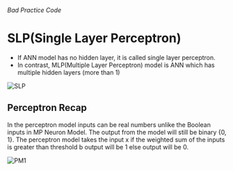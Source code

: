 *Bad Practice Code*
# SLP(Single Layer Perceptron)

- If ANN model has no hidden layer, it is called single layer perceptron.
- In contrast, MLP(Multiple Layer Perceptron) model is ANN which has multiple hidden layers (more than 1)

![SLP](https://github.com/Moataz-Elmesmary/Perceptron-Breast-Cancer/assets/92026137/dc6fb334-a832-4201-9514-e636ec750159)

## Perceptron Recap
In the perceptron model inputs can be real numbers unlike the Boolean inputs in MP Neuron Model. The output from the model will still be binary {0, 1}. The perceptron model takes the input x if the weighted sum of the inputs is greater than threshold b output will be 1 else output will be 0.<br>

![PM1](https://github.com/Moataz-Elmesmary/Perceptron-Breast-Cancer/assets/92026137/e46b5cd6-d78f-45fa-ac2f-d1340531b012)
